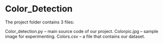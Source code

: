 # Color_Detection
The project folder contains 3 files:

Color_detection.py – main source code of our project.
Colorpic.jpg – sample image for experimenting.
Colors.csv – a file that contains our dataset.
